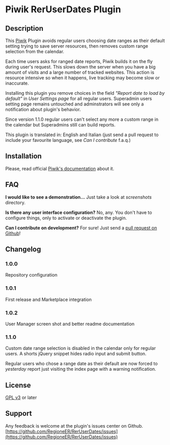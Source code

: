# Piwik RerUserDates Plugin

## Description

This [Piwik](http://piwik.org) Plugin avoids regular users choosing date ranges as their default setting trying to save server resources,
then removes custom range selection from the calendar.

Each time users asks for ranged date reports, Piwik builds it on the fly during user's request.
This slows down the server when you have a big amount of visits and a large number of tracked websites.
This action is resource intensive so when it happens, live tracking may become slow or inaccurate.

Installing this plugin you remove choices in the field _"Report date to load by default"_ in _User Settings page_ for all regular users.
Superadmin users setting page remains untouched and adminstrators will see only a notification about plugin's behavior.

Since version 1.1.0 regular users can't select any more a custom range in the calendar but Superadmins still can build reports.

This plugin is translated in: English and Italian (just send a pull request to include your favourite language, see _Can I contribute_ f.a.q.)

## Installation

Please, read official [Piwik's documentation](http://piwik.org/faq/plugins/#faq_21) about it.

## FAQ

__I would like to see a demonstration...__
Just take a look at _screenshots_ directory.

__Is there any user interface configuration?__
No, any. You don't have to configure things, only to activate or deactivate the plugin.

__Can I contribute on development?__
For sure! Just send a [pull request on Github](https://github.com/RegioneER/RerNewSite/issues)!

## Changelog

### 1.0.0

Repository configuration

### 1.0.1

First release and Marketplace integration

### 1.0.2

User Manager screen shot and better readme documentation

### 1.1.0

Custom date range selection is disabled in the calendar only for regular users. A shorts jQuery snippet hides radio input and submit button.

Regular users who chose a range date as their default are now forced to _yesterday_ report just visiting the index page with a warning notification.

## License

[GPL v3](http://www.gnu.org/licenses/gpl-3.0-standalone.html) or later

## Support

Any feedback is welcome at the plugin's issues center on Github.
[https://github.com/RegioneER/RerUserDates/issues](https://github.com/RegioneER/RerUserDates/issues)
